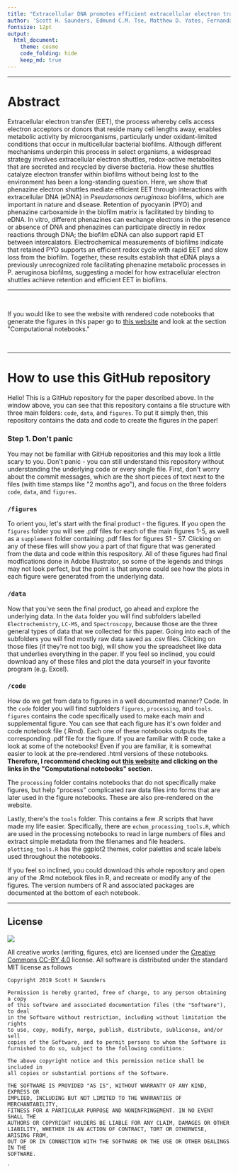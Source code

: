 ```yaml
---
title: "Extracellular DNA promotes efficient extracellular electron transfer by pyocyanin in *Pseudomonas aeruginosa* biofilms."
author: 'Scott H. Saunders, Edmund C.M. Tse, Matthew D. Yates, Fernanda Jiménez Otero, Scott A. Trammell, Eric D.A. Stemp, Jacqueline K. Barton, Leonard M. Tender and Dianne K. Newman'
fontsize: 12pt
output:
  html_document:
    theme: cosmo
    code_folding: hide
    keep_md: true
---
```


--------

# Abstract

Extracellular electron transfer (EET), the process whereby cells access electron acceptors or donors that reside many cell lengths away, enables metabolic activity by microorganisms, particularly under oxidant-limited conditions that occur in multicellular bacterial biofilms. Although different mechanisms underpin this process in select organisms, a widespread strategy involves extracellular electron shuttles, redox-active metabolites that are secreted and recycled by diverse bacteria. How these shuttles catalyze electron transfer within biofilms without being lost to the environment has been a long-standing question. Here, we show that phenazine electron shuttles mediate efficient EET through interactions with extracellular DNA (eDNA) in *Pseudomonas aeruginosa* biofilms, which are important in nature and disease. Retention of pyocyanin (PYO) and phenazine carboxamide in the biofilm matrix is facilitated by binding to eDNA. In vitro, different phenazines can exchange electrons in the presence or absence of DNA and phenazines can participate directly in redox reactions through DNA; the biofilm eDNA can also support rapid ET between intercalators. Electrochemical measurements of biofilms indicate that retained PYO supports an efficient redox cycle with rapid EET and slow loss from the biofilm. Together, these results establish that eDNA plays a previously unrecognized role facilitating phenazine metabolic processes in P. aeruginosa biofilms, suggesting a model for how extracellular electron shuttles achieve retention and efficient EET in biofilms. 

--------

<br>

If you would like to see the website with rendered code notebooks that generate the figures in this paper go to [this website](https://dkn-lab.github.io/phz_eDNA_2019/) and look at the section "Computational notebooks."

<br>

-----

# How to use this GitHub repository

Hello! This is a GitHub repository for the paper described above. In the window above, you can see that this repository contains a file structure with three main folders: `code`, `data`, and `figures`. To put it simply then, this repository contains the data and code to create the figures in the paper!

### Step 1. Don't panic

You may not be familiar with GitHub repositories and this may look a little scary to you. Don't panic - you can still understand this repository without understanding the underlying code or every single file. First, don't worry about the commit messages, which are the short pieces of text next to the files (with time stamps like "2 months ago"), and focus on the three folders `code`, `data`, and `figures`. 

### `/figures`

To orient you, let's start with the final product - the figures. If you open the `figures` folder you will see .pdf files for each of the main figures 1-5, as well as a `supplement` folder containing .pdf files for figures S1 - S7. Clicking on any of these files will show you a part of that figure that was generated from the data and code within this respository. All of these figures had final modfications done in Adobe Illustrator, so some of the legends and things may not look perfect, but the point is that anyone could see how the plots in each figure were generated from the underlying data. 

### `/data`

Now that you've seen the final product, go ahead and explore the underlying data. In the `data` folder you will find subfolders labelled `Electrochemistry`, `LC-MS`, and `Spectroscopy`, because those are the three general types of data that we collected for this paper. Going into each of the subfolders you will find mostly raw data saved as .csv files. Clicking on those files (if they're not too big), will show you the spreadsheet like data that underlies everything in the paper. If you feel so inclined, you could download any of these files and plot the data yourself in your favorite program (e.g. Excel). 

### `/code`

How do we get from data to figures in a well documented manner? Code. In the `code` folder you will find subfolders `figures`, `processing`, and `tools`. `figures` contains the code specifically used to make each main and supplemental figure. You can see that each figure has it's own folder and code notebook file (.Rmd). Each one of these notebooks outputs the corresponding .pdf file for the figure. If you are familiar with R code, take a look at some of the notebooks! Even if you are familiar, it is somewhat easier to look at the pre-rendered .html versions of these notebooks. **Therefore, I recommend checking out [this website](https://dkn-lab.github.io/phz_eDNA_2019/) and clicking on the links in the "Computational notebooks" section.**

The `processing` folder contains notebooks that do not specifically make figures, but help "process" complicated raw data files into forms that are later used in the figure notebooks. These are also pre-rendered on the website. 

Lastly, there's the `tools` folder. This contains a few .R scripts that have made my life easier. Specifically, there are `echem_processing_tools.R`, which are used in the processing notebooks to read in large numbers of files and extract simple metadata from the filenames and file headers. `plotting_tools.R` has the ggplot2 themes, color palettes and scale labels used throughout the notebooks. 

If you feel so inclined, you could download this whole repository and open any of the .Rmd notebook files in R, and recreate or modify any of the figures. The version numbers of R and associated packages are documented at the bottom of each notebook. 


--------

## License
![](https://licensebuttons.net/l/by/3.0/88x31.png)

All creative works (writing, figures, etc) are licensed under the [Creative
Commons CC-BY 4.0](https://creativecommons.org/licenses/by/4.0/) license. All software is distributed under the standard MIT license as follows

```
Copyright 2019 Scott H Saunders 

Permission is hereby granted, free of charge, to any person obtaining a copy
of this software and associated documentation files (the "Software"), to deal
in the Software without restriction, including without limitation the rights
to use, copy, modify, merge, publish, distribute, sublicense, and/or sell
copies of the Software, and to permit persons to whom the Software is
furnished to do so, subject to the following conditions:

The above copyright notice and this permission notice shall be included in
all copies or substantial portions of the Software.

THE SOFTWARE IS PROVIDED "AS IS", WITHOUT WARRANTY OF ANY KIND, EXPRESS OR
IMPLIED, INCLUDING BUT NOT LIMITED TO THE WARRANTIES OF MERCHANTABILITY,
FITNESS FOR A PARTICULAR PURPOSE AND NONINFRINGEMENT. IN NO EVENT SHALL THE
AUTHORS OR COPYRIGHT HOLDERS BE LIABLE FOR ANY CLAIM, DAMAGES OR OTHER
LIABILITY, WHETHER IN AN ACTION OF CONTRACT, TORT OR OTHERWISE, ARISING FROM,
OUT OF OR IN CONNECTION WITH THE SOFTWARE OR THE USE OR OTHER DEALINGS IN THE
SOFTWARE.
```
`
